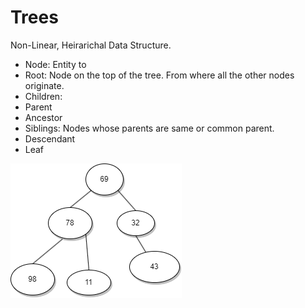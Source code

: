 # Trees

Non-Linear, Heirarichal Data Structure.

- Node: Entity to
- Root: Node on the top of the tree. From where all the other nodes originate.
- Children:
- Parent
- Ancestor
- Siblings: Nodes whose parents are same or common parent.
- Descendant
- Leaf

![](../../assets/tree.png)
